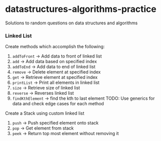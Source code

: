 # datastructures-algorithms-practice
Solutions to random questions on data structures and algorithms


### Linked List
Create methods which accomplish the following:
1) `addToFront` -> Add data to front of linked list
2) `add` -> Add data based on specified index
3) `addToEnd` -> Add data to end of linked list
4) `remove` -> Delete element at specified index
5) `get` -> Retrieve element at specified index
6) `printList` -> Print all elements in linked list 
7) `size` -> Retrieve size of linked list 
8) `reverse` -> Reverses linked list 
9) `findKthElement` -> find the kth to last element
TODO: Use generics for data and check edge cases for each method

Create a Stack using custom linked list
1) `push` -> Push specified element onto stack
2) `pop` -> Get element from stack
3) `peek` -> Return top most element without removing it
